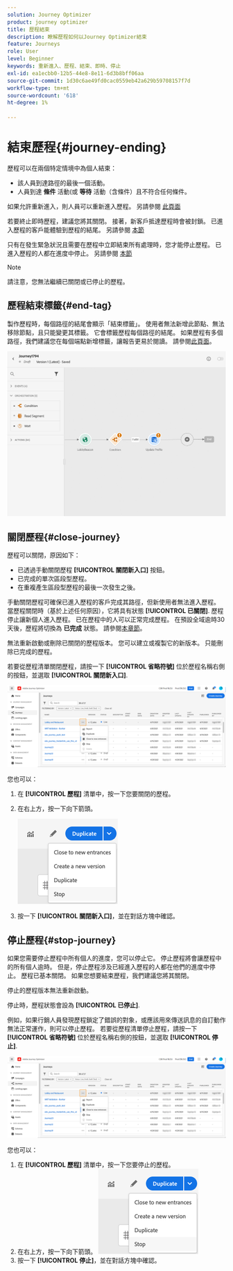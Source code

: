 ```yaml
---
solution: Journey Optimizer
product: journey optimizer
title: 歷程結束
description: 瞭解歷程如何以Journey Optimizer結束
feature: Journeys
role: User
level: Beginner
keywords: 重新進入、歷程、結束、即時、停止
exl-id: ea1ecbb0-12b5-44e8-8e11-6d3b8bff06aa
source-git-commit: 1d30c6ae49fd0cac0559eb42a629b59708157f7d
workflow-type: tm+mt
source-wordcount: '618'
ht-degree: 1%

---
```


# 結束歷程{#journey-ending}

歷程可以在兩個特定情境中為個人結束：

* 該人員到達路徑的最後一個活動。
* 人員到達 **條件** 活動(或 **等待** 活動（含條件）且不符合任何條件。

如果允許重新進入，則人員可以重新進入歷程。 另請參閱 [此頁面](../building-journeys/journey-gs.md#change-properties)

若要終止即時歷程，建議您將其關閉。 接著，新客戶抵達歷程時會被封鎖。 已進入歷程的客戶能體驗到歷程的結尾。 另請參閱 [本節](../building-journeys/journey.md#close-journey)

只有在發生緊急狀況且需要在歷程中立即結束所有處理時，您才能停止歷程。 已進入歷程的人都在進度中停止。 另請參閱 [本節](../building-journeys/journey.md#stop-journey)

>[!NOTE]
>
>請注意，您無法繼續已關閉或已停止的歷程。

## 歷程結束標籤{#end-tag}

製作歷程時，每個路徑的結尾會顯示「結束標籤」。 使用者無法新增此節點、無法移除節點，且只能變更其標籤。 它會標籤歷程每個路徑的結尾。 如果歷程有多個路徑，我們建議您在每個端點新增標籤，讓報告更易於閱讀。 請參閱[此頁面](../reports/live-report.md)。

![](assets/journey-end.png)

<!--

### End activity{#journey-end-activity}

The **[!UICONTROL End]** activity allows you to mark the end of each path of the journey. It is not mandatory but recommended for visual clarity. See [this page](../building-journeys/end-activity.md)

![](assets/journey54.png)

-->

## 關閉歷程{#close-journey}

歷程可以關閉，原因如下：

* 已透過手動關閉歷程 **[!UICONTROL 關閉新入口]** 按鈕。
* 已完成的單次區段型歷程。
* 在重複產生區段型歷程的最後一次發生之後。

手動關閉歷程可確保已進入歷程的客戶完成其路徑，但新使用者無法進入歷程。 當歷程關閉時（基於上述任何原因），它將具有狀態 **[!UICONTROL 已關閉]**. 歷程停止讓新個人進入歷程。 已在歷程中的人可以正常完成歷程。 在預設全域逾時30天後，歷程將切換為 **已完成** 狀態。 請參閱[本章節](../building-journeys/journey-gs.md#global_timeout)。

無法重新啟動或刪除已關閉的歷程版本。 您可以建立或複製它的新版本。 只能刪除已完成的歷程。

若要從歷程清單關閉歷程，請按一下 **[!UICONTROL 省略符號]** 位於歷程名稱右側的按鈕，並選取 **[!UICONTROL 關閉新入口]**.

![](assets/journey-finish-quick-action.png)

您也可以：

1. 在 **[!UICONTROL 歷程]** 清單中，按一下您要關閉的歷程。
1. 在右上方，按一下向下箭頭。

   ![](assets/finish_drop_down_list.png)

1. 按一下 **[!UICONTROL 關閉新入口]**，並在對話方塊中確認。

## 停止歷程{#stop-journey}

如果您需要停止歷程中所有個人的進度，您可以停止它。 停止歷程將會讓歷程中的所有個人逾時。 但是，停止歷程涉及已經進入歷程的人都在他們的進度中停止。 歷程已基本關閉。 如果您想要結束歷程，我們建議您將其關閉。

停止的歷程版本無法重新啟動。

停止時，歷程狀態會設為 **[!UICONTROL 已停止]**.

例如，如果行銷人員發現歷程鎖定了錯誤的對象，或應該用來傳送訊息的自訂動作無法正常運作，則可以停止歷程。 若要從歷程清單停止歷程，請按一下 **[!UICONTROL 省略符號]** 位於歷程名稱右側的按鈕，並選取 **[!UICONTROL 停止]**.

![](assets/journey-finish-quick-action.png)

您也可以：

1. 在 **[!UICONTROL 歷程]** 清單中，按一下您要停止的歷程。
1. 在右上方，按一下向下箭頭。
   ![](assets/finish_drop_down_list.png)
1. 按一下 **[!UICONTROL 停止]**，並在對話方塊中確認。
